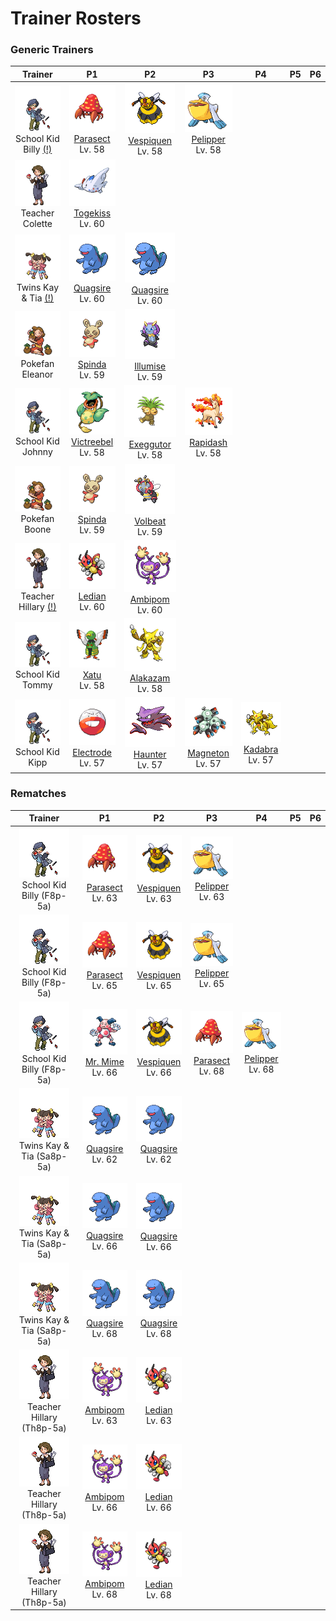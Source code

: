 # Trainer Rosters

### Generic Trainers

| Trainer | P1 | P2 | P3 | P4 | P5 | P6 |
|:-------:|:--:|:--:|:--:|:--:|:--:|:--:|
| ![School Kid Billy [(!)](#rematches)](../../assets/trainers/school_kid.png "School Kid Billy [(!)](#rematches)")<br>School Kid Billy [(!)](#rematches) | ![Parasect](../../assets/sprites/parasect/front.gif "Parasect")<br>[Parasect](../../pokemon/parasect.md/)<br>Lv. 58 | ![Vespiquen](../../assets/sprites/vespiquen/front.gif "Vespiquen")<br>[Vespiquen](../../pokemon/vespiquen.md/)<br>Lv. 58 | ![Pelipper](../../assets/sprites/pelipper/front.gif "Pelipper")<br>[Pelipper](../../pokemon/pelipper.md/)<br>Lv. 58 |
| ![Teacher Colette](../../assets/trainers/teacher.png "Teacher Colette")<br>Teacher Colette | ![Togekiss](../../assets/sprites/togekiss/front.gif "Togekiss")<br>[Togekiss](../../pokemon/togekiss.md/)<br>Lv. 60 |
| ![Twins Kay & Tia [(!)](#rematches)](../../assets/trainers/twins.png "Twins Kay & Tia [(!)](#rematches)")<br>Twins Kay & Tia [(!)](#rematches) | ![Quagsire](../../assets/sprites/quagsire/front.gif "Quagsire")<br>[Quagsire](../../pokemon/quagsire.md/)<br>Lv. 60 | ![Quagsire](../../assets/sprites/quagsire/front.gif "Quagsire")<br>[Quagsire](../../pokemon/quagsire.md/)<br>Lv. 60 |
| ![Pokefan Eleanor](../../assets/trainers/pokefan.png "Pokefan Eleanor")<br>Pokefan Eleanor | ![Spinda](../../assets/sprites/spinda/front.gif "Spinda")<br>[Spinda](../../pokemon/spinda.md/)<br>Lv. 59 | ![Illumise](../../assets/sprites/illumise/front.gif "Illumise")<br>[Illumise](../../pokemon/illumise.md/)<br>Lv. 59 |
| ![School Kid Johnny](../../assets/trainers/school_kid.png "School Kid Johnny")<br>School Kid Johnny | ![Victreebel](../../assets/sprites/victreebel/front.gif "Victreebel")<br>[Victreebel](../../pokemon/victreebel.md/)<br>Lv. 58 | ![Exeggutor](../../assets/sprites/exeggutor/front.gif "Exeggutor")<br>[Exeggutor](../../pokemon/exeggutor.md/)<br>Lv. 58 | ![Rapidash](../../assets/sprites/rapidash/front.gif "Rapidash")<br>[Rapidash](../../pokemon/rapidash.md/)<br>Lv. 58 |
| ![Pokefan Boone](../../assets/trainers/pokefan.png "Pokefan Boone")<br>Pokefan Boone | ![Spinda](../../assets/sprites/spinda/front.gif "Spinda")<br>[Spinda](../../pokemon/spinda.md/)<br>Lv. 59 | ![Volbeat](../../assets/sprites/volbeat/front.gif "Volbeat")<br>[Volbeat](../../pokemon/volbeat.md/)<br>Lv. 59 |
| ![Teacher Hillary [(!)](#rematches)](../../assets/trainers/teacher.png "Teacher Hillary [(!)](#rematches)")<br>Teacher Hillary [(!)](#rematches) | ![Ledian](../../assets/sprites/ledian/front.gif "Ledian")<br>[Ledian](../../pokemon/ledian.md/)<br>Lv. 60 | ![Ambipom](../../assets/sprites/ambipom/front.gif "Ambipom")<br>[Ambipom](../../pokemon/ambipom.md/)<br>Lv. 60 |
| ![School Kid Tommy](../../assets/trainers/school_kid.png "School Kid Tommy")<br>School Kid Tommy | ![Xatu](../../assets/sprites/xatu/front.gif "Xatu")<br>[Xatu](../../pokemon/xatu.md/)<br>Lv. 58 | ![Alakazam](../../assets/sprites/alakazam/front.gif "Alakazam")<br>[Alakazam](../../pokemon/alakazam.md/)<br>Lv. 58 |
| ![School Kid Kipp](../../assets/trainers/school_kid.png "School Kid Kipp")<br>School Kid Kipp | ![Electrode](../../assets/sprites/electrode/front.gif "Electrode")<br>[Electrode](../../pokemon/electrode.md/)<br>Lv. 57 | ![Haunter](../../assets/sprites/haunter/front.gif "Haunter")<br>[Haunter](../../pokemon/haunter.md/)<br>Lv. 57 | ![Magneton](../../assets/sprites/magneton/front.gif "Magneton")<br>[Magneton](../../pokemon/magneton.md/)<br>Lv. 57 | ![Kadabra](../../assets/sprites/kadabra/front.gif "Kadabra")<br>[Kadabra](../../pokemon/kadabra.md/)<br>Lv. 57 |


### Rematches

| Trainer | P1 | P2 | P3 | P4 | P5 | P6 |
|:-------:|:--:|:--:|:--:|:--:|:--:|:--:|
| ![School Kid Billy (F8p-5a)](../../assets/trainers/school_kid.png "School Kid Billy (F8p-5a)")<br>School Kid Billy (F8p-5a) | ![Parasect](../../assets/sprites/parasect/front.gif "Parasect")<br>[Parasect](../../pokemon/parasect.md/)<br>Lv. 63 | ![Vespiquen](../../assets/sprites/vespiquen/front.gif "Vespiquen")<br>[Vespiquen](../../pokemon/vespiquen.md/)<br>Lv. 63 | ![Pelipper](../../assets/sprites/pelipper/front.gif "Pelipper")<br>[Pelipper](../../pokemon/pelipper.md/)<br>Lv. 63 |
| ![School Kid Billy (F8p-5a)](../../assets/trainers/school_kid.png "School Kid Billy (F8p-5a)")<br>School Kid Billy (F8p-5a) | ![Parasect](../../assets/sprites/parasect/front.gif "Parasect")<br>[Parasect](../../pokemon/parasect.md/)<br>Lv. 65 | ![Vespiquen](../../assets/sprites/vespiquen/front.gif "Vespiquen")<br>[Vespiquen](../../pokemon/vespiquen.md/)<br>Lv. 65 | ![Pelipper](../../assets/sprites/pelipper/front.gif "Pelipper")<br>[Pelipper](../../pokemon/pelipper.md/)<br>Lv. 65 |
| ![School Kid Billy (F8p-5a)](../../assets/trainers/school_kid.png "School Kid Billy (F8p-5a)")<br>School Kid Billy (F8p-5a) | ![Mr. Mime](../../assets/sprites/mr-mime/front.gif "Mr. Mime")<br>[Mr. Mime](../../pokemon/mr-mime.md/)<br>Lv. 66 | ![Vespiquen](../../assets/sprites/vespiquen/front.gif "Vespiquen")<br>[Vespiquen](../../pokemon/vespiquen.md/)<br>Lv. 66 | ![Parasect](../../assets/sprites/parasect/front.gif "Parasect")<br>[Parasect](../../pokemon/parasect.md/)<br>Lv. 68 | ![Pelipper](../../assets/sprites/pelipper/front.gif "Pelipper")<br>[Pelipper](../../pokemon/pelipper.md/)<br>Lv. 68 |
| ![Twins Kay & Tia (Sa8p-5a)](../../assets/trainers/twins.png "Twins Kay & Tia (Sa8p-5a)")<br>Twins Kay & Tia (Sa8p-5a) | ![Quagsire](../../assets/sprites/quagsire/front.gif "Quagsire")<br>[Quagsire](../../pokemon/quagsire.md/)<br>Lv. 62 | ![Quagsire](../../assets/sprites/quagsire/front.gif "Quagsire")<br>[Quagsire](../../pokemon/quagsire.md/)<br>Lv. 62 |
| ![Twins Kay & Tia (Sa8p-5a)](../../assets/trainers/twins.png "Twins Kay & Tia (Sa8p-5a)")<br>Twins Kay & Tia (Sa8p-5a) | ![Quagsire](../../assets/sprites/quagsire/front.gif "Quagsire")<br>[Quagsire](../../pokemon/quagsire.md/)<br>Lv. 66 | ![Quagsire](../../assets/sprites/quagsire/front.gif "Quagsire")<br>[Quagsire](../../pokemon/quagsire.md/)<br>Lv. 66 |
| ![Twins Kay & Tia (Sa8p-5a)](../../assets/trainers/twins.png "Twins Kay & Tia (Sa8p-5a)")<br>Twins Kay & Tia (Sa8p-5a) | ![Quagsire](../../assets/sprites/quagsire/front.gif "Quagsire")<br>[Quagsire](../../pokemon/quagsire.md/)<br>Lv. 68 | ![Quagsire](../../assets/sprites/quagsire/front.gif "Quagsire")<br>[Quagsire](../../pokemon/quagsire.md/)<br>Lv. 68 |
| ![Teacher Hillary (Th8p-5a)](../../assets/trainers/teacher.png "Teacher Hillary (Th8p-5a)")<br>Teacher Hillary (Th8p-5a) | ![Ambipom](../../assets/sprites/ambipom/front.gif "Ambipom")<br>[Ambipom](../../pokemon/ambipom.md/)<br>Lv. 63 | ![Ledian](../../assets/sprites/ledian/front.gif "Ledian")<br>[Ledian](../../pokemon/ledian.md/)<br>Lv. 63 |
| ![Teacher Hillary (Th8p-5a)](../../assets/trainers/teacher.png "Teacher Hillary (Th8p-5a)")<br>Teacher Hillary (Th8p-5a) | ![Ambipom](../../assets/sprites/ambipom/front.gif "Ambipom")<br>[Ambipom](../../pokemon/ambipom.md/)<br>Lv. 66 | ![Ledian](../../assets/sprites/ledian/front.gif "Ledian")<br>[Ledian](../../pokemon/ledian.md/)<br>Lv. 66 |
| ![Teacher Hillary (Th8p-5a)](../../assets/trainers/teacher.png "Teacher Hillary (Th8p-5a)")<br>Teacher Hillary (Th8p-5a) | ![Ambipom](../../assets/sprites/ambipom/front.gif "Ambipom")<br>[Ambipom](../../pokemon/ambipom.md/)<br>Lv. 68 | ![Ledian](../../assets/sprites/ledian/front.gif "Ledian")<br>[Ledian](../../pokemon/ledian.md/)<br>Lv. 68 |


